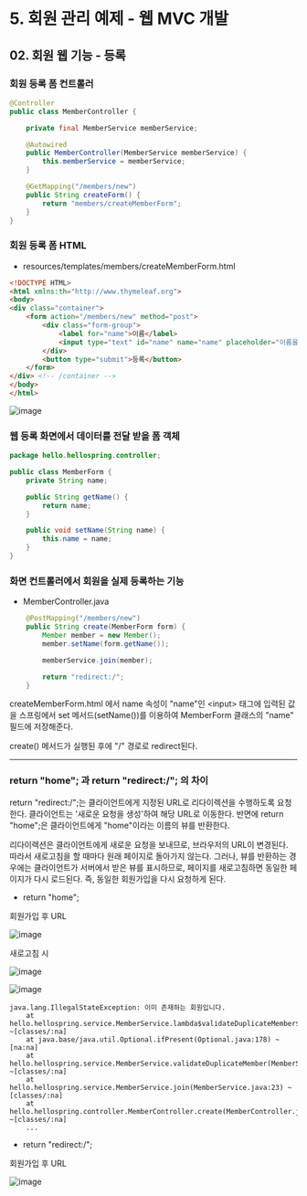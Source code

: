 # 5. 회원 관리 예제 - 웹 MVC 개발
## 02. 회원 웹 기능 - 등록

### 회원 등록 폼 컨트롤러
```java
@Controller
public class MemberController {

    private final MemberService memberService;

    @Autowired
    public MemberController(MemberService memberService) {
        this.memberService = memberService;
    }

    @GetMapping("/members/new")
    public String createForm() {
        return "members/createMemberForm";
    }
}
```
### 회원 등록 폼 HTML
- resources/templates/members/createMemberForm.html
```html
<!DOCTYPE HTML>
<html xmlns:th="http://www.thymeleaf.org">
<body>
<div class="container">
    <form action="/members/new" method="post">
        <div class="form-group">
            <label for="name">이름</label>
            <input type="text" id="name" name="name" placeholder="이름을 입력하세요">
        </div>
        <button type="submit">등록</button>
    </form>
</div> <!-- /container -->
</body>
</html>
```
![image](https://github.com/GYUNGAEEEE/inflearn-Spring/assets/158580466/b4aab6fe-d8ec-434d-aeee-f7749e213ff5)
### 웹 등록 화면에서 데이터를 전달 받을 폼 객체
```java
package hello.hellospring.controller;

public class MemberForm {
    private String name;

    public String getName() {
        return name;
    }

    public void setName(String name) {
        this.name = name;
    }
}
```
### 화면 컨트롤러에서 회원을 실제 등록하는 기능
- MemberController.java
```java
    @PostMapping("/members/new")
    public String create(MemberForm form) {
        Member member = new Member();
        member.setName(form.getName());

        memberService.join(member);

        return "redirect:/";
    }
```
createMemberForm.html 에서 name 속성이 "name"인 \<input> 태그에 입력된 값을
스프링에서 set 메서드(setName())를 이용하여 MemberForm 클래스의 "name" 필드에 저장해준다.

create() 메서드가 실행된 후에 "/" 경로로 redirect된다.
***
### return "home"; 과 return "redirect:/"; 의 차이
return "redirect:/";는 클라이언트에게 지정된 URL로 리다이렉션을 수행하도록 요청한다. 클라이언트는 '새로운 요청을 생성'하여 해당 URL로 이동한다.
반면에 return "home";은 클라이언트에게 "home"이라는 이름의 뷰를 반환한다.

리다이렉션은 클라이언트에게 새로운 요청을 보내므로, 브라우저의 URL이 변경된다. 따라서 새로고침을 할 때마다 원래 페이지로 돌아가지 않는다.
그러나, 뷰를 반환하는 경우에는 클라이언트가 서버에서 받은 뷰를 표시하므로, 페이지를 새로고침하면 동일한 페이지가 다시 로드된다.
즉, 동일한 회원가입을 다시 요청하게 된다.

- return "home";

회원가입 후 URL

![image](https://github.com/GYUNGAEEEE/inflearn-Spring/assets/158580466/b8846dda-52e2-4610-b6bc-42f42d13d11d)

새로고침 시

![image](https://github.com/GYUNGAEEEE/inflearn-Spring/assets/158580466/74852b2c-680e-43cf-a59a-74696a9883d7)

![image](https://github.com/GYUNGAEEEE/inflearn-Spring/assets/158580466/3b22228d-05b7-4571-87de-9a7633410745)
```
java.lang.IllegalStateException: 이미 존재하는 회원입니다.
	at hello.hellospring.service.MemberService.lambda$validateDuplicateMember$0(MemberService.java:31) ~[classes/:na]
	at java.base/java.util.Optional.ifPresent(Optional.java:178) ~[na:na]
	at hello.hellospring.service.MemberService.validateDuplicateMember(MemberService.java:30) ~[classes/:na]
	at hello.hellospring.service.MemberService.join(MemberService.java:23) ~[classes/:na]
	at hello.hellospring.controller.MemberController.create(MemberController.java:33) ~[classes/:na]
	...
```

- return "redirect:/";

회원가입 후 URL

![image](https://github.com/GYUNGAEEEE/inflearn-Spring/assets/158580466/3c8f3c29-b7b6-48ae-a32b-975024536fe1)


